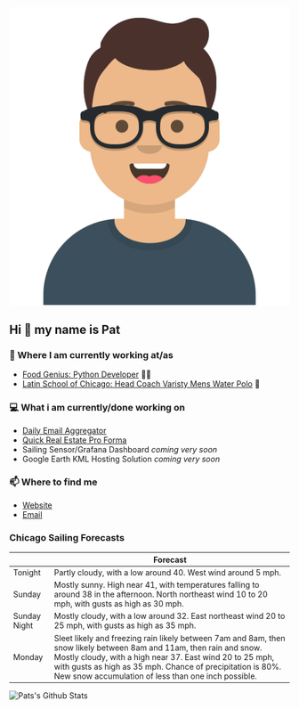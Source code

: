 [![Social banner for p-j-falconer](https://raw.githubusercontent.com/P-J-FALCONER/P-J-FALCONER/master/assets/avataaars.svg)](https://patfalconer.com/)
## Hi :wave: my name is Pat

### 💼 Where I am currently working at/as
- [Food Genius: Python Developer](https://getfoodgenius.com/) 🍔🐍
- [Latin School of Chicago: Head Coach Varisty Mens Water Polo](https://www.latinschool.org/) 🤽


### 💻 What i am currently/done working on
 - [Daily Email Aggregator](https://github.com/P-J-FALCONER/dott_daily_mail)
 - [Quick Real Estate Pro Forma](https://github.com/P-J-FALCONER/henry)
 - Sailing Sensor/Grafana Dashboard *coming very soon*
 - Google Earth KML Hosting Solution *coming very soon*

### 📫 Where to find me
 - [Website](https://patfalconer.com/)
 - [Email](mailto:patrick.j.falconer@gmail.com)


### Chicago Sailing Forecasts
|   | Forecast  |
|---|---|
| Tonight | Partly cloudy, with a low around 40. West wind around 5 mph. |
| Sunday | Mostly sunny. High near 41, with temperatures falling to around 38 in the afternoon. North northeast wind 10 to 20 mph, with gusts as high as 30 mph. |
| Sunday Night | Mostly cloudy, with a low around 32. East northeast wind 20 to 25 mph, with gusts as high as 35 mph. |
| Monday | Sleet likely and freezing rain likely between 7am and 8am, then snow likely between 8am and 11am, then rain and snow. Mostly cloudy, with a high near 37. East wind 20 to 25 mph, with gusts as high as 35 mph. Chance of precipitation is 80%. New snow accumulation of less than one inch possible. |

![Pats's Github Stats](https://github-readme-stats.vercel.app/api?username=p-j-falconer&show_icons=true&theme=radical)
